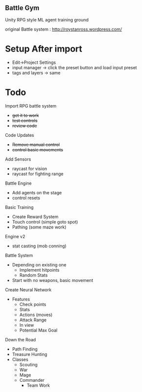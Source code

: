 ## Battle Gym
Unity RPG style ML agent training ground

original Battle system : http://roystanross.wordpress.com/

# Setup After import

- Edit->Project Settings
- input manager -> click the preset button and load input preset
- tags and layers -> same


# Todo

Import RPG battle system
- ~~get it to work~~
- ~~test controls~~
- ~~review code~~

Code Updates
- ~~Remove manual control~~
- ~~control basic movements~~
       
Add Sensors
- raycast for vision
- raycast for fighting range

Battle Engine
- Add agents on the stage
- control resets 

Basic Training
- Create Reward System
- Touch control (simple goto spot)
- Pathing (some maze work)

Engine v2 
- stat casting (mob conning)

Battle System
- Depending on existing one
    - Implement hitpoints
    - Random Stats
- Start with no weapons, basic movement

Create Neural Network
- Features
    - Check points
    - Stats
    - Actions (moves)
    - Attack Range
    - In view
    - Potential Max Goal

Down the Road
- Path Finding
- Treasure Hunting
- Classes
    - Scouting
    - War
    - Mage
    - Commander
        - Team Work

